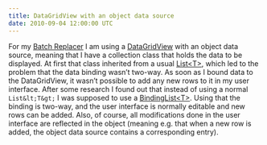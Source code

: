 ```yaml
---
title: DataGridView with an object data source
date: 2010-09-04 12:00:00 UTC
---
```


For my [Batch Replacer](https://github.com/koffeinfrei/batchreplacer) I am
using a
[DataGridView](http://msdn.microsoft.com/en-us/library/system.windows.forms.datagridview.aspx)
with an object data source, meaning that I have a collection class that holds
the data to be displayed. At first that class inherited from a usual
[List&lt;T&gt;](http://msdn.microsoft.com/en-us/library/6sh2ey19.aspx), which
led to the problem that the data binding wasn’t two-way. As soon as I bound
data to the DataGridView, it wasn’t possible to add any new rows to it in my
user interface. After some research I found out that instead of using a normal
`List&lt;T&gt;` I was supposed to use a
[BindingList&lt;T&gt;](http://msdn.microsoft.com/en-us/library/ms132679.aspx).
Using that the binding is two-way, and the user interface is normally editable
and new rows can be added. Also, of course, all modifications done in the user
interface are reflected in the object (meaning e.g.  that when a new row is
added, the object data source contains a corresponding entry).
